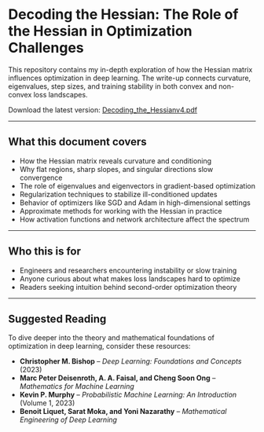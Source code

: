 # Decoding the Hessian: The Role of the Hessian in Optimization Challenges

This repository contains my in-depth exploration of how the Hessian matrix influences optimization in deep learning. The write-up connects curvature, eigenvalues, step sizes, and training stability in both convex and non-convex loss landscapes.

Download the latest version: [Decoding_the_Hessianv4.pdf](./Decoding_the_Hessianv4.pdf)

---

## What this document covers

- How the Hessian matrix reveals curvature and conditioning
- Why flat regions, sharp slopes, and singular directions slow convergence
- The role of eigenvalues and eigenvectors in gradient-based optimization
- Regularization techniques to stabilize ill-conditioned updates
- Behavior of optimizers like SGD and Adam in high-dimensional settings
- Approximate methods for working with the Hessian in practice
- How activation functions and network architecture affect the spectrum

---

## Who this is for

- Engineers and researchers encountering instability or slow training
- Anyone curious about what makes loss landscapes hard to optimize
- Readers seeking intuition behind second-order optimization theory

---







## Suggested Reading

To dive deeper into the theory and mathematical foundations of optimization in deep learning, consider these resources:

- **Christopher M. Bishop** – *Deep Learning: Foundations and Concepts* (2023)  
- **Marc Peter Deisenroth, A. A. Faisal, and Cheng Soon Ong** – *Mathematics for Machine Learning*  
- **Kevin P. Murphy** – *Probabilistic Machine Learning: An Introduction* (Volume 1, 2023)  
- **Benoit Liquet, Sarat Moka, and Yoni Nazarathy** – *Mathematical Engineering of Deep Learning*  

